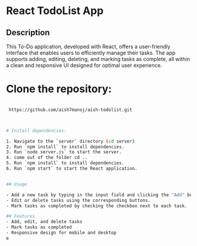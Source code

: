 # React TodoList App
## Description
This To-Do application, developed with React, offers a user-friendly interface that enables users to efficiently manage their tasks. The app supports adding, editing, deleting, and marking tasks as complete, all within a clean and responsive UI designed for optimal user experience.

# Clone the repository:
   ```bash
  
    https://github.com/aish7manoj/aish-todolist.git



# Install dependencies:

1. Navigate to the `server` directory (cd server)
2. Run `npm install` to install dependencies.
3. Run `node server.js` to start the server.
4. come out of the folder cd ..
5. Run `npm install` to install dependencies.
6. Run `npm start` to start the React application.


## Usage

- Add a new task by typing in the input field and clicking the "Add" button.
- Edit or delete tasks using the corresponding buttons.
- Mark tasks as completed by checking the checkbox next to each task.

## Features
- Add, edit, and delete tasks
- Mark tasks as completed
- Responsive design for mobile and desktop
e







